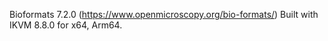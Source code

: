 ﻿Bioformats 7.2.0 (https://www.openmicroscopy.org/bio-formats/) Built with IKVM 8.8.0 for x64, Arm64.